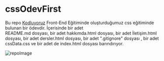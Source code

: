 # cssOdevFirst
Bu repo [Kodluyoruz](https://www.kodluyoruz.org/) Front-End Eğitiminde oluşturduğumuz css eğitiminde bulunan bir ödevdir. İçerisinde bir adet  
README.md dosyası, bir adet hakkımda.html dosyası, bir adet İletişim.html dosyası, bir adet dersler.html dosyası, bir adet ".gitignore" dosyası , bir adet cssData.css ve bir adet de index.html dosyası barındırıyor.  
 
![repoImage](imagedatas/cssodev1Gif.gif)

